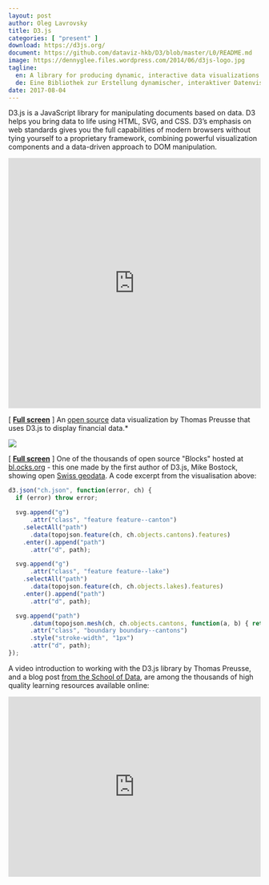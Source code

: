 ```yaml
---
layout: post
author: Oleg Lavrovsky
title: D3.js
categories: [ "present" ]
download: https://d3js.org/
document: https://github.com/dataviz-hkb/D3/blob/master/L0/README.md
image: https://dennyglee.files.wordpress.com/2014/06/d3js-logo.jpg
tagline:
  en: A library for producing dynamic, interactive data visualizations in web browsers.
  de: Eine Bibliothek zur Erstellung dynamischer, interaktiver Datenvisualisierungen.
date: 2017-08-04
---
```


D3.js is a JavaScript library for manipulating documents based on data. D3 helps you bring data to life using HTML, SVG, and CSS. D3’s emphasis on web standards gives you the full capabilities of modern browsers without tying yourself to a proprietary framework, combining powerful visualization components and a data-driven approach to DOM manipulation.

<iframe width="100%" height="500" src="http://be.budget.opendata.ch/" frameborder="0"></iframe>

[ **[Full screen](http://be.budget.opendata.ch/)** ] An [open source](http://make.opendata.ch/wiki/project:open_budget) data visualization by Thomas Preusse that uses D3.js to display financial data.*

[![](../images/swisscantonslakes.png)](https://bl.ocks.org/mbostock/10024231)

[ **[Full screen](https://bl.ocks.org/mbostock/10024231)** ] One of the thousands of open source "Blocks" hosted at [bl.ocks.org](https://bl.ocks.org/) - this one made by the first author of D3.js, Mike Bostock, showing open [Swiss geodata](https://github.com/interactivethings/swiss-maps). A code excerpt from the visualisation above:

```javascript
d3.json("ch.json", function(error, ch) {
  if (error) throw error;

  svg.append("g")
      .attr("class", "feature feature--canton")
    .selectAll("path")
      .data(topojson.feature(ch, ch.objects.cantons).features)
    .enter().append("path")
      .attr("d", path);

  svg.append("g")
      .attr("class", "feature feature--lake")
    .selectAll("path")
      .data(topojson.feature(ch, ch.objects.lakes).features)
    .enter().append("path")
      .attr("d", path);

  svg.append("path")
      .datum(topojson.mesh(ch, ch.objects.cantons, function(a, b) { return a !== b; }))
      .attr("class", "boundary boundary--cantons")
      .style("stroke-width", "1px")
      .attr("d", path);
});
```

A video introduction to working with the D3.js library by Thomas Preusse, and a blog post [from the School of Data](https://schoolofdata.org/2013/10/01/pie-and-donut-charts-in-d3-js/), are among the thousands of high quality learning resources available online:

<iframe width="100%" height="360" src="https://tube.switch.ch/embed/94ff5da1" frameborder="0" webkitallowfullscreen mozallowfullscreen allowfullscreen></iframe>
